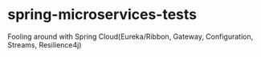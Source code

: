 # spring-microservices-tests

Fooling around with Spring Cloud(Eureka/Ribbon, Gateway, Configuration, Streams, Resilience4j)
